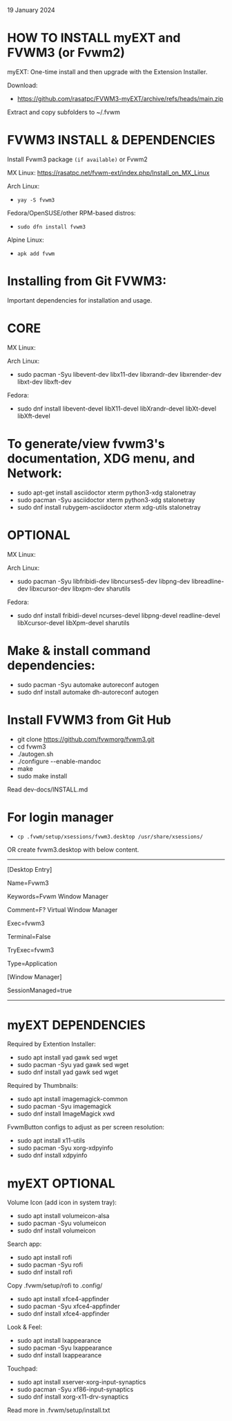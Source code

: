 19 January 2024
# HOW TO INSTALL myEXT and FVWM3 (or Fvwm2)

myEXT:
One-time install and then upgrade with the Extension Installer.

Download:
* https://github.com/rasatpc/FVWM3-myEXT/archive/refs/heads/main.zip

Extract and copy subfolders to ~/.fvwm

# FVWM3 INSTALL & DEPENDENCIES 

Install Fvwm3 package `(if available)` or Fvwm2

MX Linux:
https://rasatpc.net/fvwm-ext/index.php/Install_on_MX_Linux

Arch Linux:
* `yay -S fvwm3`

Fedora/OpenSUSE/other RPM-based distros:
* `sudo dfn install fvwm3`

Alpine Linux:
* `apk add fvwm`

# Installing from Git FVWM3:

Important dependencies for installation and usage.

CORE
====

MX Linux:

Arch Linux:
* sudo pacman -Syu libevent-dev libx11-dev libxrandr-dev libxrender-dev libxt-dev libxft-dev

Fedora:
* sudo dnf install libevent-devel libX11-devel libXrandr-devel libXt-devel libXft-devel


To generate/view fvwm3's documentation, XDG menu, and Network:
===============================================================
* sudo apt-get install asciidoctor xterm python3-xdg stalonetray
* sudo pacman -Syu asciidoctor xterm python3-xdg stalonetray
* sudo dnf install rubygem-asciidoctor xterm xdg-utils stalonetray

OPTIONAL
========

MX Linux:

Arch Linux:
* sudo pacman -Syu libfribidi-dev libncurses5-dev libpng-dev libreadline-dev libxcursor-dev libxpm-dev sharutils

Fedora:
* sudo dnf install fribidi-devel ncurses-devel libpng-devel readline-devel libXcursor-devel libXpm-devel sharutils

Make & install command dependencies:
====================================
* sudo pacman -Syu automake autoreconf autogen
* sudo dnf install automake dh-autoreconf autogen

Install FVWM3 from Git Hub
==========================

* git clone https://github.com/fvwmorg/fvwm3.git
* cd fvwm3
* ./autogen.sh
* ./configure --enable-mandoc
* make
* sudo make install

Read dev-docs/INSTALL.md

# For login manager
* `cp .fvwm/setup/xsessions/fvwm3.desktop /usr/share/xsessions/`

OR create fvwm3.desktop with below content.

---------

[Desktop Entry]

Name=Fvwm3

Keywords=Fvwm Window Manager

Comment=F? Virtual Window Manager

Exec=fvwm3

Terminal=False

TryExec=fvwm3

Type=Application

[Window Manager]

SessionManaged=true

-------

# myEXT DEPENDENCIES

Required by Extention Installer:
* sudo apt install yad gawk sed wget
* sudo pacman -Syu yad gawk sed wget
* sudo dnf install yad gawk sed wget

Required by Thumbnails:
* sudo apt install imagemagick-common
* sudo pacman -Syu imagemagick
* sudo dnf install ImageMagick xwd

FvwmButton configs to adjust as per screen resolution:
* sudo apt install x11-utils
* sudo pacman -Syu xorg-xdpyinfo
* sudo dnf install xdpyinfo

# myEXT OPTIONAL

Volume Icon (add icon in system tray):
* sudo apt install volumeicon-alsa
* sudo pacman -Syu volumeicon
* sudo dnf install volumeicon

Search app:
* sudo apt install rofi
* sudo pacman -Syu rofi
* sudo dnf install rofi

Copy .fvwm/setup/rofi to .config/

* sudo apt install xfce4-appfinder
* sudo pacman -Syu xfce4-appfinder
* sudo dnf install xfce4-appfinder

Look & Feel:
* sudo apt install lxappearance
* sudo pacman -Syu lxappearance
* sudo dnf install lxappearance

Touchpad:
* sudo apt install xserver-xorg-input-synaptics
* sudo pacman -Syu xf86-input-synaptics
* sudo dnf install xorg-x11-drv-synaptics

Read more in .fvwm/setup/install.txt
